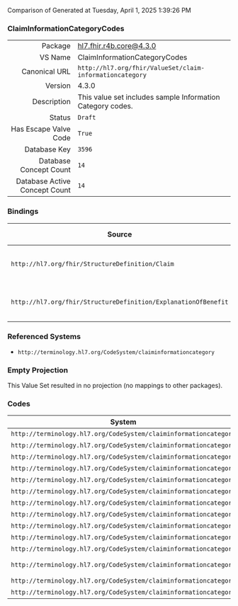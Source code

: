 Comparison of 
Generated at Tuesday, April 1, 2025 1:39:26 PM

### ClaimInformationCategoryCodes

|      |     |
| ---: | --- |
| Package | hl7.fhir.r4b.core@4.3.0 |
| VS Name | ClaimInformationCategoryCodes |
| Canonical URL | `http://hl7.org/fhir/ValueSet/claim-informationcategory` |
| Version | 4.3.0 |
| Description | This value set includes sample Information Category codes. |
| Status | `Draft` |
| Has Escape Valve Code | `True` |
| Database Key | `3596` |
| Database Concept Count | `14` |
| Database Active Concept Count | `14` |
### Bindings

| Source | Element | Binding | Strength | Element Short |
| ------ | ------- | ------- | -------- | ------------- |
| `http://hl7.org/fhir/StructureDefinition/Claim` | `Claim.supportingInfo.category` | `http://hl7.org/fhir/ValueSet/claim-informationcategory` | `Example` | Classification of the supplied information |
| `http://hl7.org/fhir/StructureDefinition/ExplanationOfBenefit` | `ExplanationOfBenefit.supportingInfo.category` | `http://hl7.org/fhir/ValueSet/claim-informationcategory` | `Example` | Classification of the supplied information |

### Referenced Systems

* `http://terminology.hl7.org/CodeSystem/claiminformationcategory`
### Empty Projection

This Value Set resulted in no projection (no mappings to other packages).

### Codes

| System | Code | Display |
| ------ | ---- | ------- |
| `http://terminology.hl7.org/CodeSystem/claiminformationcategory` | `attachment` | Attachment |
| `http://terminology.hl7.org/CodeSystem/claiminformationcategory` | `discharge` | Discharge |
| `http://terminology.hl7.org/CodeSystem/claiminformationcategory` | `employmentimpacted` | EmploymentImpacted |
| `http://terminology.hl7.org/CodeSystem/claiminformationcategory` | `exception` | Exception |
| `http://terminology.hl7.org/CodeSystem/claiminformationcategory` | `externalcause` | External Caause |
| `http://terminology.hl7.org/CodeSystem/claiminformationcategory` | `hospitalized` | Hospitalized |
| `http://terminology.hl7.org/CodeSystem/claiminformationcategory` | `info` | Information |
| `http://terminology.hl7.org/CodeSystem/claiminformationcategory` | `material` | Materials Forwarded |
| `http://terminology.hl7.org/CodeSystem/claiminformationcategory` | `missingtooth` | Missing Tooth |
| `http://terminology.hl7.org/CodeSystem/claiminformationcategory` | `onset` | Onset |
| `http://terminology.hl7.org/CodeSystem/claiminformationcategory` | `other` | Other |
| `http://terminology.hl7.org/CodeSystem/claiminformationcategory` | `patientreasonforvisit` | Patient Reason for Visit |
| `http://terminology.hl7.org/CodeSystem/claiminformationcategory` | `prosthesis` | Prosthesis |
| `http://terminology.hl7.org/CodeSystem/claiminformationcategory` | `related` | Related Services |
